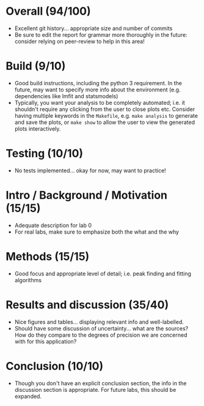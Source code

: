 # Overall (94/100)
 - Excellent git history... appropriate size and number of commits
 - Be sure to edit the report for grammar more thoroughly in the future:
   consider relying on peer-review to help in this area!

# Build (9/10)
 - Good build instructions, including the python 3 requirement. In the future,
   may want to specify more info about the environment (e.g. dependencies like
   lmfit and statsmodels)
 - Typically, you want your analysis to be completely automated; i.e. it 
   shouldn't require any clicking from the user to close plots etc. Consider
   having multiple keywords in the `Makefile`, e.g. `make analysis` to 
   generate and save the plots, or `make show` to allow the user to view the
   generated plots interactively.

# Testing (10/10)
 - No tests implemented... okay for now, may want to practice!

# Intro / Background / Motivation (15/15)
 - Adequate description for lab 0
 - For real labs, make sure to emphasize both the what and the why

# Methods (15/15)
 - Good focus and appropriate level of detail; i.e. peak finding and fitting
   algorithms

# Results and discussion (35/40)
 - Nice figures and tables... displaying relevant info and well-labelled.
 - Should have some discussion of uncertainty... what are the sources? How do
   they compare to the degrees of precision we are concerned with for this
   application?

# Conclusion (10/10)
 - Though you don't have an explicit conclusion section, the info in the 
   discussion section is appropriate. For future labs, this should be expanded.
